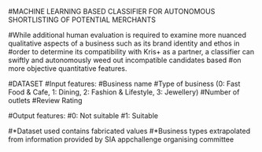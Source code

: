 #MACHINE LEARNING BASED CLASSIFIER FOR AUTONOMOUS SHORTLISTING OF POTENTIAL MERCHANTS

#While additional human evaluation is required to examine more nuanced qualitative aspects of a business such as its brand identity and ethos in #order to determine its compatibility with Kris+ as a partner, a classifier can swiftly and autonomously weed out incompatible candidates based #on more objective quantitative features. 


#DATASET
#Input features: 
  #Business name
  #Type of business (0: Fast Food & Cafe, 1: Dining, 2: Fashion & Lifestyle, 3: Jewellery) 
  #Number of outlets 
  #Review Rating

#Output features:
  #0: Not suitable
  #1: Suitable


#*Dataset used contains fabricated values
#*Business types extrapolated from information provided by SIA appchallenge organising committee 
